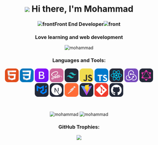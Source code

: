 <h1 align="center"> <img src="https://raw.githubusercontent.com/aemmadi/aemmadi/master/wave.gif" width="30"> Hi there, I'm Mohammad </h1>


<h3 align="center"><img src="https://www.vectorlogo.zone/logos/frontapp/frontapp-icon.svg" alt="front" width="20" height="20"/>Front End Developer<img src="https://www.vectorlogo.zone/logos/frontapp/frontapp-icon.svg" alt="front" width="20" height="20"/></h3> 


<h3 align="center">Love learning and web development</h3> 


<p align="center"><img src="https://github-readme-streak-stats.herokuapp.com/?user=mohammadpy8&theme=black-ice&hide_border=true&stroke=0000&background=0D1117&ring=e05397&fire=e05397&currStreakLabel=e05397&bg_color=30,e96443,904e95&title_color=fff&text_color=fff" alt="mohammad" /></p>


<h3 align="center">Languages and Tools:</h3>

<p align="center">
  <img src="https://github.com/tandpfun/skill-icons/blob/main/icons/HTML.svg" width="45" title="html">
  <img src="https://github.com/tandpfun/skill-icons/blob/main/icons/CSS.svg" width="45" title="css">
  <img src="https://github.com/tandpfun/skill-icons/blob/main/icons/Bootstrap.svg" width="45" title="bootstrap">
  <img src="https://github.com/tandpfun/skill-icons/blob/main/icons/Sass.svg" width="45" title="sass">
  <img src="https://github.com/tandpfun/skill-icons/blob/main/icons/TailwindCSS-Dark.svg" width="45" title="tailwind">
  <img src="https://github.com/tandpfun/skill-icons/blob/main/icons/JavaScript.svg" width="45" title="js">
  <img src="https://github.com/tandpfun/skill-icons/blob/main/icons/TypeScript.svg" width="45" title="typescript">
  <img src="https://github.com/tandpfun/skill-icons/blob/main/icons/React-Dark.svg" width="45" title="react">
  <img src="https://github.com/tandpfun/skill-icons/blob/main/icons/Redux.svg" width="45" title="redux">
  <img src="https://github.com/tandpfun/skill-icons/blob/main/icons/GraphQL-Dark.svg" width="45" title="GraphQl">
  <img src="https://github.com/tandpfun/skill-icons/blob/main/icons/MaterialUI-Dark.svg" width="45" title="materialUi">
  <img src="https://github.com/tandpfun/skill-icons/blob/main/icons/NextJS-Dark.svg" width="45" title="nextjs">
  <img src="https://github.com/tandpfun/skill-icons/blob/main/icons/Postman.svg" width="45" title="postman">
  <img src="https://github.com/tandpfun/skill-icons/blob/main/icons/Vite-Dark.svg" width="45"  title="Vite">
  <img src="https://github.com/tandpfun/skill-icons/blob/main/icons/Git.svg" width="45" title="git">
  <img src="https://github.com/tandpfun/skill-icons/blob/main/icons/Github-Dark.svg" width="45" title="github">
</p>


<br>
<p align="center"><img height="180em" src="https://github-readme-stats.vercel.app/api?username=mohammadpy8&hide_border=true&count_private=true&show_icons=true&theme=radical&bg_color=0D1117" alt="mohammad" align = "center"/>
<img height="180em" src="https://github-readme-stats.vercel.app/api/top-langs?username=mohammadpy8&show_icons=true&locale=en&layout=compact&hide_border=true&theme=radical&bg_color=0D1117" alt="mohammad" align = "center"/></p>

<h3 align="center">GitHub Trophies:</h3>

<p align="center">
  <img src="https://github-profile-trophy.vercel.app/?username=mohammadpy8&show_icons=true&locale=en&layout=compact&hide_border=true&theme=radical&bg_color=0D1117&margin-w=4"/>
</p>

